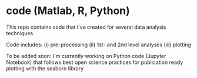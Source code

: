 # code (Matlab, R, Python)
This repo contains code that I've created for several data analysis techniques.

Code includes:
(i) pre-processing
(ii) 1st- and 2nd level analyses
(iii) plotting

To be added soon: 
I'm currently working on Python code (Jupyter Notebook) that follows best open science practices for publication ready plotting with the seaborn library.





